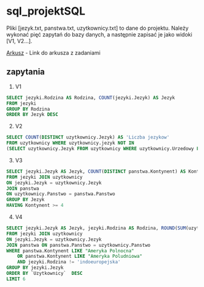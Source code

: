 # sql_projektSQL
Pliki [jezyk.txt, panstwa.txt, uzytkownicy.txt] to dane do projektu. Należy wykonać pięć zapytań do bazy danych, a następnie zapisać je jako widoki [V1, V2...].

[Arkusz](https://arkusze.pl/maturalne/informatyka-2020-czerwiec-matura-rozszerzona-2.pdf) - Link do arkusza z zadaniami

## zapytania

1. V1
```sql
SELECT jezyki.Rodzina AS Rodzina, COUNT(jezyki.Jezyk) AS Jezyk 
FROM jezyki 
GROUP BY Rodzina 
ORDER BY Jezyk DESC 
```

2. V2
```sql
SELECT COUNT(DISTINCT uzytkownicy.Jezyk) AS 'Liczba jezykow' 
FROM uzytkownicy WHERE uzytkownicy.jezyk NOT IN 
(SELECT uzytkownicy.Jezyk FROM uzytkownicy WHERE uzytkownicy.Urzedowy LIKE "tak") 
```

3. V3
```sql
SELECT jezyki.Jezyk AS Jezyk, COUNT(DISTINCT panstwa.Kontynent) AS Kontynent 
FROM jezyki JOIN uzytkownicy
ON jezyki.Jezyk = uzytkownicy.Jezyk
JOIN panstwa 
ON uzytkownicy.Panstwo = panstwa.Panstwo
GROUP BY Jezyk
HAVING Kontynent >= 4
```

4. V4
```sql
SELECT jezyki.Jezyk AS Jezyk, jezyki.Rodzina AS Rodzina, ROUND(SUM(uzytkownicy.Uzytkownicy), 1) AS Uzytkownicy
FROM jezyki JOIN uzytkownicy
ON jezyki.Jezyk = uzytkownicy.Jezyk
JOIN panstwa ON panstwa.Panstwo = uzytkownicy.Panstwo
WHERE panstwa.Kontynent LIKE "Ameryka Polnocna" 
	OR panstwa.Kontynent LIKE "Ameryka Poludniowa" 
    AND jezyki.Rodzina != 'indoeuropejska'
GROUP BY jezyki.Jezyk  
ORDER BY `Uzytkownicy`  DESC
LIMIT 6
```
